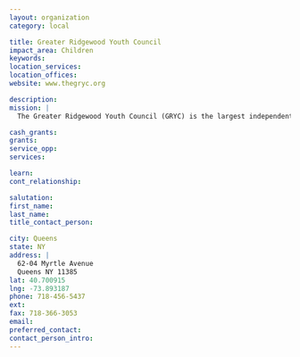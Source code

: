 ```yaml
---
layout: organization
category: local

title: Greater Ridgewood Youth Council
impact_area: Children
keywords: 
location_services: 
location_offices: 
website: www.thegryc.org

description: 
mission: |
  The Greater Ridgewood Youth Council (GRYC) is the largest independent youth serving agency within Community Board 5, presently serving close to 6,000 children and families annually.  The GRYC is a not-for-profit agency that provides mutli-services.  Its programs are focused on education, recreation, counseling, truancy prevention, job readiness and employment opportunities, as well as a host of other services.

cash_grants: 
grants: 
service_opp: 
services: 

learn: 
cont_relationship: 

salutation: 
first_name: 
last_name: 
title_contact_person: 

city: Queens
state: NY
address: |
  62-04 Myrtle Avenue     
  Queens NY 11385
lat: 40.700915
lng: -73.893187
phone: 718-456-5437
ext: 
fax: 718-366-3053
email: 
preferred_contact: 
contact_person_intro: 
---
```

